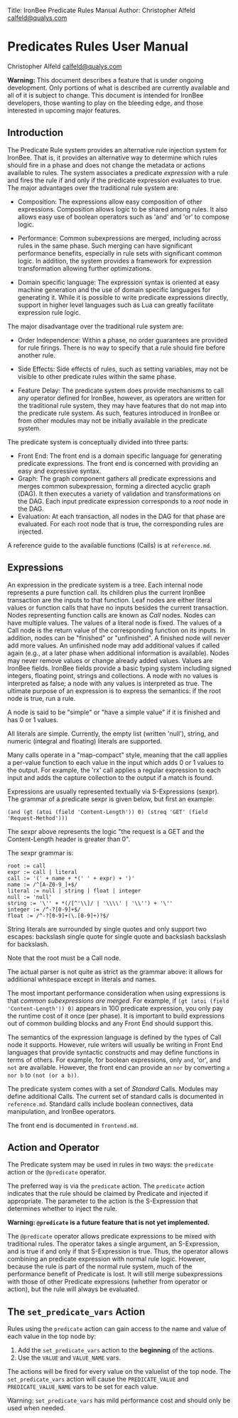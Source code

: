 Title:  IronBee Predicate Rules Manual
Author: Christopher Alfeld <calfeld@qualys.com>

Predicates Rules User Manual
============================

Christopher Alfeld <calfeld@qualys.com><br>

**Warning:** This document describes a feature that is under ongoing development.  Only portions of what is described are currently available and all of it is subject to change.  This document is intended for IronBee developers, those wanting to play on the bleeding edge, and those interested in upcoming major features.

Introduction
------------

The Predicate Rule system provides an alternative rule injection system for IronBee.  That is, it provides an alternative way to determine which rules should fire in a phase and does not change the metadata or actions available to rules.  The system associates a predicate *expression* with a rule and fires the rule if and only if the predicate expression evaluates to true.  The major advantages over the traditional rule system are:

* Composition: The expressions allow easy composition of other expressions.  Composition allows logic to be shared among rules.  It also allows easy use of boolean operators such as 'and' and 'or' to compose logic.

* Performance: Common subexpressions are merged, including across rules in the same phase.  Such merging can have significant performance benefits, especially in rule sets with significant common logic.  In addition, the system provides a framework for expression transformation allowing further optimizations.

* Domain specific language: The expression syntax is oriented at easy machine generation and the use of domain specific languages for generating it.  While it is possible to write predicate expressions directly, support in higher level languages such as Lua can greatly facilitate expression rule logic.

The major disadvantage over the traditional rule system are:

* Order Independence: Within a phase, no order guarantees are provided for rule firings.  There is no way to specify that a rule should fire before another rule.

* Side Effects: Side effects of rules, such as setting variables, may not be visible to other predicate rules within the same phase.

* Feature Delay: The predicate system does provide mechanisms to call any operator defined for IronBee, however, as operators are written for the traditional rule system, they may have features that do not map into the predicate rule system.  As such, features introduced in IronBee or from other modules may not be initially available in the predicate system.

The predicate system is conceptually divided into three parts:

* Front End: The front end is a domain specific language for generating predicate expressions.  The front end is concerned with providing an easy and expressive syntax.
* Graph: The graph component gathers all predicate expressions and merges common subexpression, forming a directed acyclic graph (DAG).  It then executes a variety of validation and transformations on the DAG.  Each input predicate expression corresponds to a *root* node in the DAG.
* Evaluation: At each transaction, all nodes in the DAG for that phase are evaluated.  For each root node that is true, the corresponding rules are injected.

A reference guide to the available functions (Calls) is at `reference.md`.

Expressions
-----------

An expression in the predicate system is a tree.  Each internal node represents a pure function call.  Its children plus the current IronBee transaction are the inputs to that function.  Leaf nodes are either literal values or function calls that have no inputs besides the current transaction.  Nodes representing function calls are known as *Call* nodes.  Nodes can have multiple values.  The values of a literal node is fixed.  The values of a Call node is the return value of the corresponding function on its inputs.    In addition, nodes can be "finished" or "unfinished".  A finished node will never add more values.  An unfinished node may add additional values if called again (e.g., at a later phase when additional information is available).  Nodes may never remove values or change already added values.  Values are IronBee fields.  IronBee fields provide a basic typing system including signed integers, floating point, strings and collections.  A node with no values is interpreted as false; a node with any values is interpreted as true.  The ultimate purpose of an expression is to express the semantics: if the root node is true, run a rule.

A node is said to be "simple" or "have a simple value" if it is finished and has 0 or 1 values.

All literals are simple.  Currently, the empty list (written 'null'), string, and numeric (integral and floating) literals are supported.

Many calls operate in a "map-compact" style, meaning that the call applies a per-value function to each value in the input which adds 0 or 1 values to the output.  For example, the 'rx' call applies a regular expression to each input and adds the capture collection to the output if a match is found.

Expressions are usually represented textually via S-Expressions (sexpr).  The grammar of a predicate sexpr is given below, but first an example:

    (and (gt (atoi (field 'Content-Length')) 0) (streq 'GET' (field 'Request-Method')))

The sexpr above represents the logic "the request is a GET and the Content-Length header is greater than 0".

The sexpr grammar is:

    root := call
    expr := call | literal
    call := '(' + name + *(' ' + expr) + ')'
    name := /^[A-Z0-9_]+$/
    literal := null | string | float | integer
    null := 'null'
    string := '\'' + *(/[^'\\]/ | '\\\\' | '\\'') + '\''
    integer := /^-?[0-9]+$/
    float := /^-?[0-9]+(\.[0-9]+)?$/

String literals are surrounded by single quotes and only support two escapes: backslash single quote for single quote and backslash backslash for backslash.

Note that the root must be a Call node.

The actual parser is not quite as strict as the grammar above: it allows for additional whitespace except in literals and names.

The most important performance consideration when using expressions is that *common subexpressions are merged*.  For example, if `(gt (atoi (field 'Content-Length')) 0)` appears in 100 predicate expression, you only pay the runtime cost of it once (per phase).  It is important to build expressions out of common building blocks and any Front End should support this.

The semantics of the expression language is defined by the types of Call node it supports.  However, rule writers will usually be writing in Front End languages that provide syntactic constructs and may define functions in terms of others.  For example, for boolean expressions, only `and`, 'or', and `not` are available.  However, the front end can provide an `nor` by converting `a nor b` to `(not (or a b))`.

The predicate system comes with a set of *Standard* Calls.  Modules may define additional Calls.  The current set of standard calls is documented in `reference.md`.  Standard calls include boolean connectives, data manipulation, and IronBee operators.

The front end is documented in `frontend.md`.

Action and Operator
-------------------

The Predicate system may be used in rules in two ways: the `predicate` action or the `@predicate` operator.

The preferred way is via the `predicate` action.  The `predicate` action indicates that the rule should be claimed by Predicate and injected if appropriate.  The parameter to the action is the S-Expression that determines whether to inject the rule.

**Warning: `@predicate` is a future feature that is not yet implemented.**

The `@predicate` operator allows predicate expressions to be mixed with traditional rules.  The operator takes a single argument, an S-Expression, and is true if and only if that S-Expression is true.  Thus, the operator allows combining an predicate expression with normal rule logic.  However, because the rule is part of the normal rule system, much of the performance benefit of Predicate is lost.  It will still merge subexpressions with those of other Predicate expressions (whether from operator or action), but the rule will always be evaluated.

The `set_predicate_vars` Action
---------------------------

Rules using the `predicate` action can gain access to the name and value of each value in the top node by:

1. Add the `set_predicate_vars` action to the **beginning** of the actions.
2. Use the `VALUE` and `VALUE_NAME` vars.

The actions will be fired for every value on the valuelist of the top node.  The `set_predicate_vars` action will cause the `PREDICATE_VALUE` and `PREDICATE_VALUE_NAME` vars to be set for each value.

Warning: `set_predicate_vars` has mild performance cost and should only be used when needed.
